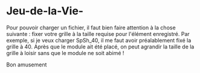 # Jeu-de-la-Vie-

Pour pouvoir charger un fichier, il faut bien faire attention à la chose suivante : fixer votre grille à la taille requise pour l'élément enregistré.
Par exemple, si je veux charger SpSh_40, il me faut avoir préalablement fixé la grille à 40.
Après que le module ait été placé, on peut agrandir la taille de la grille à loisir sans que le module ne soit abimé !

Bon amusement
